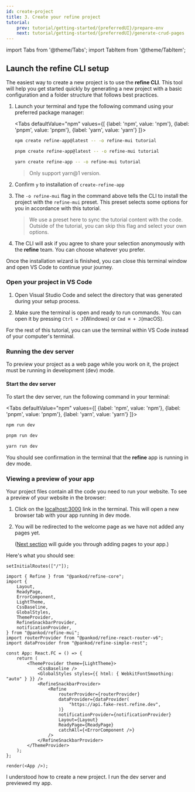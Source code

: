 ```yaml
---
id: create-project
title: 3. Create your refine project
tutorial:
    prev: tutorial/getting-started/{preferredUI}/prepare-env
    next: tutorial/getting-started/{preferredUI}/generate-crud-pages
---
```


import Tabs from '@theme/Tabs';
import TabItem from '@theme/TabItem';

## Launch the refine CLI setup

The easiest way to create a new project is to use the **refine CLI**. This tool will help you get started quickly by generating a new project with a basic configuration and a folder structure that follows best practices.

1. Launch your terminal and type the following command using your preferred package manager:

    <Tabs
    defaultValue="npm"
    values={[ {label: 'npm', value: 'npm'}, {label: 'pnpm', value: 'pnpm'}, {label: 'yarn', value: 'yarn'} ]}>

    <TabItem value="npm">

    ```bash
    npm create refine-app@latest -- -o refine-mui tutorial
    ```

    </TabItem>

    <TabItem value="pnpm">

    ```bash
    pnpm create refine-app@latest -- -o refine-mui tutorial
    ```

    </TabItem>

    <TabItem value="yarn">

    ```bash
    yarn create refine-app -- -o refine-mui tutorial
    ```
    > Only support yarn@1 version.

    </TabItem>

    </Tabs>

2. Confirm `y` to installation of `create-refine-app`

3. The `-o refine-mui` flag in the command above tells the CLI to install the project with the `refine-mui` preset. This preset selects some options for you in accordance with this tutorial.

    > We use a preset here to sync the tutorial content with the code. Outside of the tutorial, you can skip this flag and select your own options.

4. The CLI will ask if you agree to share your selection anonymously with the **refine** team. You can choose whatever you prefer.

Once the installation wizard is finished, you can close this terminal window and open VS Code to continue your journey.

### Open your project in VS Code

1. Open Visual Studio Code and select the directory that was generated during your setup process.

2. Make sure the terminal is open and ready to run commands. You can open it by pressing `Ctrl + J`(Windows) or `Cmd ⌘ + J`(macOS).

For the rest of this tutorial, you can use the terminal within VS Code instead of your computer's terminal.

### Running the dev server

To preview your project as a web page while you work on it, the project must be running in development (dev) mode.

<h4>Start the dev server</h4>

To start the dev server, run the following command in your terminal:

<Tabs
defaultValue="npm"
values={[ {label: 'npm', value: 'npm'}, {label: 'pnpm', value: 'pnpm'}, {label: 'yarn', value: 'yarn'} ]}>

<TabItem value="npm">

```bash
npm run dev
```

</TabItem>

<TabItem value="pnpm">

```bash
pnpm run dev
```

</TabItem>

<TabItem value="yarn">

```bash
yarn run dev
```

</TabItem>

</Tabs>

You should see confirmation in the terminal that the **refine** app is running in dev mode.

### Viewing a preview of your app

Your project files contain all the code you need to run your website. To see a preview of your website in the browser:

1. Click on the <a href="http://localhost:3000" rel="noopener noreferrer nofollow">localhost:3000</a> link in the terminal. This will open a new browser tab with your app running in dev mode.

2. You will be redirected to the welcome page as we have not added any pages yet.

    ([Next section](/docs/tutorial/getting-started/mui/generate-crud-pages) will guide you through adding pages to your app.)

Here's what you should see:

```tsx live previewOnly previewHeight=450px url=http://localhost:3000
setInitialRoutes(["/"]);

import { Refine } from "@pankod/refine-core";
import {
    Layout,
    ReadyPage,
    ErrorComponent,
    LightTheme,
    CssBaseline,
    GlobalStyles,
    ThemeProvider,
    RefineSnackbarProvider,
    notificationProvider,
} from "@pankod/refine-mui";
import routerProvider from "@pankod/refine-react-router-v6";
import dataProvider from "@pankod/refine-simple-rest";

const App: React.FC = () => {
    return (
        <ThemeProvider theme={LightTheme}>
            <CssBaseline />
            <GlobalStyles styles={{ html: { WebkitFontSmoothing: "auto" } }} />
            <RefineSnackbarProvider>
                <Refine
                    routerProvider={routerProvider}
                    dataProvider={dataProvider(
                        "https://api.fake-rest.refine.dev",
                    )}
                    notificationProvider={notificationProvider}
                    Layout={Layout}
                    ReadyPage={ReadyPage}
                    catchAll={<ErrorComponent />}
                />
            </RefineSnackbarProvider>
        </ThemeProvider>
    );
};

render(<App />);
```

<Checklist>

<ChecklistItem id="getting-started-mui">
I understood how to create a new project.
</ChecklistItem>
<ChecklistItem id="getting-started-mui-2">
I run the dev server and previewed my app.
</ChecklistItem>

</Checklist>
